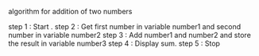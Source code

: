 algorithm for addition of two numbers 

step 1 : Start . 
step 2 : Get first number in variable number1 and second number in variable number2 
step 3 : Add number1 and number2 and store the result in variable number3 
step 4 : Display sum. 
step 5 : Stop  
